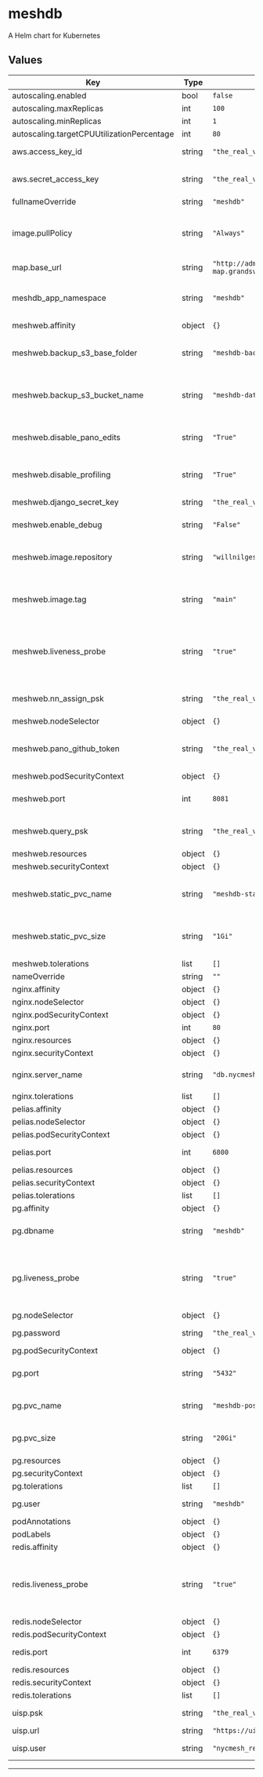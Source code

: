 # meshdb

A Helm chart for Kubernetes

## Values

| Key | Type | Default | Description |
|-----|------|---------|-------------|
| autoscaling.enabled | bool | `false` |  |
| autoscaling.maxReplicas | int | `100` |  |
| autoscaling.minReplicas | int | `1` |  |
| autoscaling.targetCPUUtilizationPercentage | int | `80` |  |
| aws.access_key_id | string | `"the_real_value"` | AWS access key id for S3 |
| aws.secret_access_key | string | `"the_real_value"` | AWS secret access key for S3 |
| fullnameOverride | string | `"meshdb"` | App name |
| image.pullPolicy | string | `"Always"` | pullPolicy for all images, should be `Always` |
| map.base_url | string | `"http://admin-map.grandsvc.mesh.nycmesh.net"` | Map url |
| meshdb_app_namespace | string | `"meshdb"` | K8s namespace used for all resources |
| meshweb.affinity | object | `{}` |  |
| meshweb.backup_s3_base_folder | string | `"meshdb-backups/development/"` | Base folder for django postgres backups |
| meshweb.backup_s3_bucket_name | string | `"meshdb-data-backups"` | Bucket used for django postgres backups |
| meshweb.disable_pano_edits | string | `"True"` | Feature flag for disabling panorama edits |
| meshweb.disable_profiling | string | `"True"` | Disable profiling in meshweb |
| meshweb.django_secret_key | string | `"the_real_value"` | Django secret key |
| meshweb.enable_debug | string | `"False"` | Enable `DEBUG` in meshweb |
| meshweb.image.repository | string | `"willnilges/meshdb"` | Docker image repo for meshweb |
| meshweb.image.tag | string | `"main"` | Docker image tag for meshweb |
| meshweb.liveness_probe | string | `"true"` | Enable liveness probe with `true` all other values will disable it |
| meshweb.nn_assign_psk | string | `"the_real_value"` | Legacy NN assign form password |
| meshweb.nodeSelector | object | `{}` |  |
| meshweb.pano_github_token | string | `"the_real_value"` | Github token for downloading panorama |
| meshweb.podSecurityContext | object | `{}` |  |
| meshweb.port | int | `8081` | Port used by meshweb (internally) |
| meshweb.query_psk | string | `"the_real_value"` | Legacy query form password |
| meshweb.resources | object | `{}` |  |
| meshweb.securityContext | object | `{}` |  |
| meshweb.static_pvc_name | string | `"meshdb-static-pvc"` | Name of the PVC for static content |
| meshweb.static_pvc_size | string | `"1Gi"` | Size of the PVC for static content |
| meshweb.tolerations | list | `[]` |  |
| nameOverride | string | `""` |  |
| nginx.affinity | object | `{}` |  |
| nginx.nodeSelector | object | `{}` |  |
| nginx.podSecurityContext | object | `{}` |  |
| nginx.port | int | `80` | Nginx port |
| nginx.resources | object | `{}` |  |
| nginx.securityContext | object | `{}` |  |
| nginx.server_name | string | `"db.nycmesh.net"` | `server_name` used by nginx |
| nginx.tolerations | list | `[]` |  |
| pelias.affinity | object | `{}` |  |
| pelias.nodeSelector | object | `{}` |  |
| pelias.podSecurityContext | object | `{}` |  |
| pelias.port | int | `6800` | Pelias port (internal) |
| pelias.resources | object | `{}` |  |
| pelias.securityContext | object | `{}` |  |
| pelias.tolerations | list | `[]` |  |
| pg.affinity | object | `{}` |  |
| pg.dbname | string | `"meshdb"` | Postgres database name |
| pg.liveness_probe | string | `"true"` | Enable liveness probe with `true` all other values will disable it |
| pg.nodeSelector | object | `{}` |  |
| pg.password | string | `"the_real_value"` | Password for postgres |
| pg.podSecurityContext | object | `{}` |  |
| pg.port | string | `"5432"` | Postgres port (internal) |
| pg.pvc_name | string | `"meshdb-postgres-pvc"` | Name of the PVC for postgres |
| pg.pvc_size | string | `"20Gi"` | Size of the PVC for postgres |
| pg.resources | object | `{}` |  |
| pg.securityContext | object | `{}` |  |
| pg.tolerations | list | `[]` |  |
| pg.user | string | `"meshdb"` | Postgres user |
| podAnnotations | object | `{}` |  |
| podLabels | object | `{}` |  |
| redis.affinity | object | `{}` |  |
| redis.liveness_probe | string | `"true"` | Enable liveness probe with `true` all other values will disable it |
| redis.nodeSelector | object | `{}` |  |
| redis.podSecurityContext | object | `{}` |  |
| redis.port | int | `6379` | Redis port (internal) |
| redis.resources | object | `{}` |  |
| redis.securityContext | object | `{}` |  |
| redis.tolerations | list | `[]` |  |
| uisp.psk | string | `"the_real_value"` | Password for UISP |
| uisp.url | string | `"https://uisp.mesh.nycmesh.net/nms"` | UISP url |
| uisp.user | string | `"nycmesh_readonly"` | Username for UISP |

----------------------------------------------
